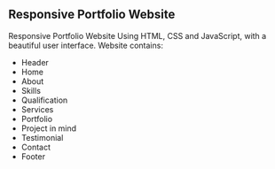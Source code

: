 ## Responsive Portfolio Website

Responsive Portfolio Website Using HTML, CSS and JavaScript, with a beautiful user interface.
Website contains:

- Header
- Home
- About
- Skills
- Qualification
- Services
- Portfolio
- Project in mind
- Testimonial
- Contact
- Footer
